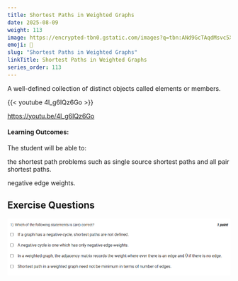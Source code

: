 ```yaml
---
title: Shortest Paths in Weighted Graphs                         
date: 2025-08-09
weight: 113
image: https://encrypted-tbn0.gstatic.com/images?q=tbn:ANd9GcTAqdMsvc5XhJHtxsl8pmOmOPh0Bt30gAcVtA&s
emoji: 🧮
slug: "Shortest Paths in Weighted Graphs"
linkTitle: Shortest Paths in Weighted Graphs 
series_order: 113
---
```


A well-defined collection of distinct objects called elements or members.

{{< youtube 4l_g6IQz6Go >}}

https://youtu.be/4l_g6IQz6Go

#### Learning Outcomes:

The student will be able to:

the shortest path problems such as single source shortest paths and all pair shortest paths. 

negative edge weights. 


## Exercise Questions

![alt text](image.png)